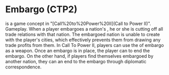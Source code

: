 # Embargo (CTP2)

 is a game concept in "[Call%20to%20Power%20II](Call to Power II)".
Gameplay.
When a player embargoes a nation's , he or she is cutting off all trade relations with that nation. The embargoed nation is unable to create with the player's cities, which effectively prevents them from drawing any trade profits from them. In Call To Power II, players can use the of embargo as a weapon. Once an embargo is in place, the player can to end the embargo. On the other hand, if players find themselves embargoed by another nation, they can an end to the embargo through diplomatic correspondence.